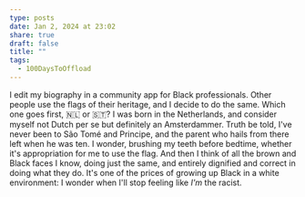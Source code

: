 ```yaml
---
type: posts
date: Jan 2, 2024 at 23:02
share: true
draft: false
title: ""
tags:
  - 100DaysToOffload
---
```


I edit my biography in a community app for Black professionals. Other people use the flags of their heritage, and I decide to do the same. Which one goes first, 🇳🇱 or 🇸🇹? I was born in the Netherlands, and consider myself not Dutch per se but definitely an Amsterdammer. Truth be told, I've never been to São Tomé and Principe, and the parent who hails from there left when he was ten. I wonder, brushing my teeth before bedtime, whether it's appropriation for me to use the flag. And then I think of all the brown and Black faces I know, doing just the same, and entirely dignified and correct in doing what they do. It's one of the prices of growing up Black in a white environment: I wonder when I'll stop feeling like _I'm_ the racist. 
